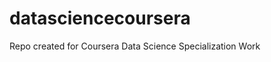 datasciencecoursera
===================

Repo created for Coursera Data Science Specialization Work
